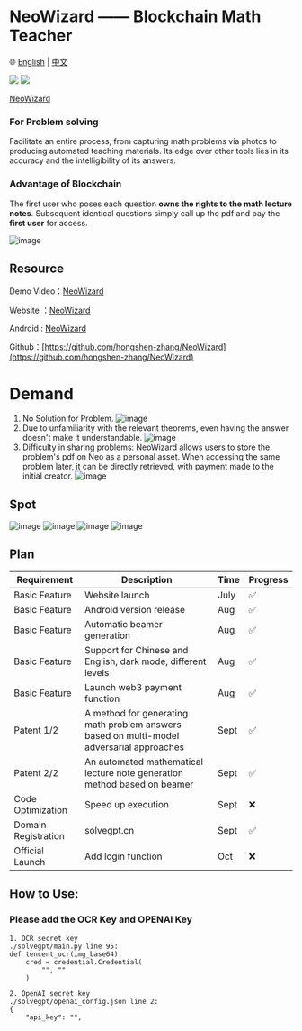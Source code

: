 # NeoWizard —— Blockchain Math Teacher

🌐 [English](./EN_Readme.md) | [中文](./README.md)

![](https://img.shields.io/badge/License-MIT-lightgrey)
![](https://img.shields.io/badge/Version-v0.0.1-orange)

[NeoWizard](http://118.89.117.111/solvegpt/index.html)
### For Problem solving
Facilitate an entire process, from capturing math problems via photos to producing automated teaching materials. Its edge over other tools lies in its accuracy and the intelligibility of its answers.

### Advantage of Blockchain
The first user who poses each question **owns the rights to the math lecture notes**. Subsequent identical questions simply call up the pdf and pay the **first user** for access.

![image](https://github.com/hongshen-zhang/NeoWizard/assets/51727955/8909ca45-261d-431b-961f-a594c8455c0f)

## Resource

Demo Video：[NeoWizard](https://www.bilibili.com/video/BV1yj411R7FR/?share_source=copy_web&vd_source=2402ea50d5e761d0c54f9f9cb8f35a85)

Website ：[NeoWizard](http://118.89.117.111/solvegpt/index.html)

Android : [NeoWizard](https://github.com/hongshen-zhang/AI-Math-Teacher/releases/tag/v0.0.1)

Github：[https://github.com/hongshen-zhang/NeoWizard](https://github.com/hongshen-zhang/NeoWizard)


# Demand
1. No Solution for Problem.
![image](https://github.com/hongshen-zhang/NeoWizard/assets/51727955/1503150f-9a30-46a6-9cd7-c2ad5f51a856)
2. Due to unfamiliarity with the relevant theorems, even having the answer doesn't make it understandable.
![image](https://github.com/hongshen-zhang/NeoWizard/assets/51727955/3d78c150-a7c9-451d-a0d2-c661a16bb6d1)
3. Difficulty in sharing problems: NeoWizard allows users to store the problem's pdf on Neo as a personal asset. When accessing the same problem later, it can be directly retrieved, with payment made to the initial creator.
![image](https://github.com/hongshen-zhang/NeoWizard/assets/51727955/17036dbe-3f8f-47aa-864d-9e6b487706d9)


## Spot 
![image](https://github.com/hongshen-zhang/NeoWizard/assets/51727955/932f440f-5402-4c4a-9bea-efa4ee707132)
![image](https://github.com/hongshen-zhang/NeoWizard/assets/51727955/f48ce64e-99e2-4e9c-be7b-4e18b4065b68)
![image](https://github.com/hongshen-zhang/NeoWizard/assets/51727955/67e467cd-0535-44a1-bdbc-e5328dcf0a66)
![image](https://github.com/hongshen-zhang/NeoWizard/assets/51727955/5f059fec-d526-4d4e-92fc-a2fc5664b68e)


## Plan 


| Requirement  | Description                                                 | Time | Progress |
| ------------ | ----------------------------------------------------------- | ---- | -------- |
| Basic Feature | Website launch                                              | July | ✅       |
| Basic Feature | Android version release                                     | Aug  | ✅       |
| Basic Feature | Automatic beamer generation                                 | Aug  | ✅       |
| Basic Feature | Support for Chinese and English, dark mode, different levels| Aug  | ✅       |
| Basic Feature | Launch web3 payment function                                | Aug  | ✅       |
| Patent 1/2   | A method for generating math problem answers based on multi-model adversarial approaches | Sept | ✅       |
| Patent 2/2   | An automated mathematical lecture note generation method based on beamer | Sept | ✅       |
| Code Optimization | Speed up execution                                       | Sept | ❌       |
| Domain Registration | solvegpt.cn                                             | Sept | ✅       |
| Official Launch | Add login function                                         | Oct  | ❌       |


## How to Use:

### Please add the OCR Key and OPENAI Key

```
1. OCR secret key
./solvegpt/main.py line 95:
def tencent_ocr(img_base64):
    cred = credential.Credential(
        "", ""
    )
 
2. OpenAI secret key
./solvegpt/openai_config.json line 2:
{
    "api_key": "",
```



